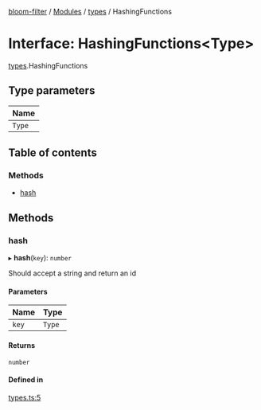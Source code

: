 [bloom-filter](../README.md) / [Modules](../modules.md) / [types](../modules/types.md) / HashingFunctions

# Interface: HashingFunctions<Type\>

[types](../modules/types.md).HashingFunctions

## Type parameters

| Name |
| :------ |
| `Type` |

## Table of contents

### Methods

- [hash](types.HashingFunctions.md#hash)

## Methods

### hash

▸ **hash**(`key`): `number`

Should accept a string and return an id

#### Parameters

| Name | Type |
| :------ | :------ |
| `key` | `Type` |

#### Returns

`number`

#### Defined in

[types.ts:5](https://github.com/rymnc/bloom-filter-ts/blob/cc38a72/lib/types.ts#L5)
